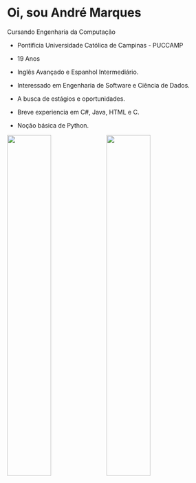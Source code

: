 # Oi, sou André Marques

Cursando Engenharia da Computação 
- Pontificia Universidade Católica de Campinas - PUCCAMP
- 19 Anos
- Inglês Avançado e Espanhol Intermediário.

- Interessado em Engenharia de Software e Ciência de Dados.
- A busca de estágios e oportunidades.
- Breve experiencia em C#, Java, HTML e C.
- Noção básica de Python.


<img width="45%" src="https://github-readme-stats.vercel.app/api?username=andrecostamarques&show_icons=true&theme=dracula">
<img width="45%" src="https://github-readme-stats.vercel.app/api/top-langs/?username=andrecostamarques&layout=compact">
